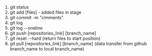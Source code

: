 1. git status
2. git add [files] - added files in stage
3. git commit -m "cimments"
4. git log
5. git log --oneline
6. git push [repositories_link] [branch_name]
7. git reset --hard  (return files to start position)
8. git pull [repositories_link] [branch_name] (data transfer from github branch_name to local branch_name)

